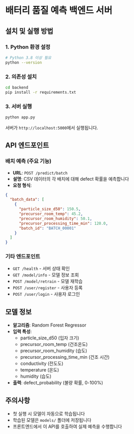 # 배터리 품질 예측 백엔드 서버

## 설치 및 실행 방법

### 1. Python 환경 설정
```bash
# Python 3.8 이상 필요
python --version
```

### 2. 의존성 설치
```bash
cd backend
pip install -r requirements.txt
```

### 3. 서버 실행
```bash
python app.py
```

서버가 `http://localhost:5000`에서 실행됩니다.

## API 엔드포인트

### 배치 예측 (주요 기능)
- **URL**: `POST /predict/batch`
- **설명**: CSV 데이터의 각 배치에 대해 defect 확률을 예측합니다
- **요청 형식**:
```json
{
  "batch_data": [
    {
      "particle_size_d50": 150.5,
      "precursor_room_temp": 45.2,
      "precursor_room_humidity": 50.1,
      "precursor_processing_time_min": 120.0,
      "batch_id": "BATCH_00001"
    }
  ]
}
```

### 기타 엔드포인트
- `GET /health` - 서버 상태 확인
- `GET /model/info` - 모델 정보 조회
- `POST /model/retrain` - 모델 재학습
- `POST /user/register` - 사용자 등록
- `POST /user/login` - 사용자 로그인

## 모델 정보
- **알고리즘**: Random Forest Regressor
- **입력 특성**: 
  - particle_size_d50 (입자 크기)
  - precursor_room_temp (건조온도)
  - precursor_room_humidity (습도)
  - precursor_processing_time_min (건조 시간)
  - conductivity (전도도)
  - temperature (온도)
  - humidity (습도)
- **출력**: defect_probability (불량 확률, 0-100%)

## 주의사항
- 첫 실행 시 모델이 자동으로 학습됩니다
- 학습된 모델은 `models/` 폴더에 저장됩니다
- 프론트엔드에서 이 API를 호출하여 실제 예측을 수행합니다 